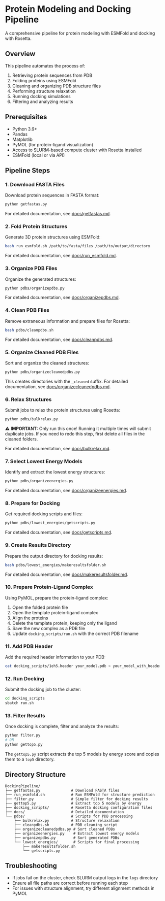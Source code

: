 # Protein Modeling and Docking Pipeline

A comprehensive pipeline for protein modeling with ESMFold and docking with Rosetta.

## Overview

This pipeline automates the process of:
1. Retrieving protein sequences from PDB
2. Folding proteins using ESMFold
3. Cleaning and organizing PDB structure files
4. Performing structure relaxation
5. Running docking simulations
6. Filtering and analyzing results

## Prerequisites

- Python 3.6+
- Pandas
- Matplotlib
- PyMOL (for protein-ligand visualization)
- Access to SLURM-based compute cluster with Rosetta installed
- ESMFold (local or via API)

## Pipeline Steps

### 1. Download FASTA Files

Download protein sequences in FASTA format:

```bash
python getfastas.py
```

For detailed documentation, see [docs/getfastas.md](docs/getfastas.md).

### 2. Fold Protein Structures

Generate 3D protein structures using ESMFold:

```bash
bash run_esmfold.sh /path/to/fasta/files /path/to/output/directory
```

For detailed documentation, see [docs/run_esmfold.md](docs/run_esmfold.md).

### 3. Organize PDB Files

Organize the generated structures:

```bash
python pdbs/organizepdbs.py
```

For detailed documentation, see [docs/organizepdbs.md](docs/organizepdbs.md).

### 4. Clean PDB Files

Remove extraneous information and prepare files for Rosetta:

```bash
bash pdbs/cleanpdbs.sh
```

For detailed documentation, see [docs/cleanpdbs.md](docs/cleanpdbs.md).

### 5. Organize Cleaned PDB Files

Sort and organize the cleaned structures:

```bash
python pdbs/organizecleanedpdbs.py
```

This creates directories with the `_cleaned` suffix. For detailed documentation, see [docs/organizecleanedpdbs.md](docs/organizecleanedpdbs.md).

### 6. Relax Structures

Submit jobs to relax the protein structures using Rosetta:

```bash
python pdbs/bulkrelax.py
```

⚠️ **IMPORTANT:** Only run this once! Running it multiple times will submit duplicate jobs. If you need to redo this step, first delete all files in the cleaned folders.

For detailed documentation, see [docs/bulkrelax.md](docs/bulkrelax.md).

### 7. Select Lowest Energy Models

Identify and extract the lowest energy structures:

```bash
python pdbs/organizeenergies.py
```

For detailed documentation, see [docs/organizeenergies.md](docs/organizeenergies.md).

### 8. Prepare for Docking

Get required docking scripts and files:

```bash
python pdbs/lowest_energies/getscripts.py
```

For detailed documentation, see [docs/getscripts.md](docs/getscripts.md).

### 9. Create Results Directory

Prepare the output directory for docking results:

```bash
bash pdbs/lowest_energies/makeresultsfolder.sh
```

For detailed documentation, see [docs/makeresultsfolder.md](docs/makeresultsfolder.md).

### 10. Prepare Protein-Ligand Complex

Using PyMOL, prepare the protein-ligand complex:

1. Open the folded protein file
2. Open the template protein-ligand complex
3. Align the proteins
4. Delete the template protein, keeping only the ligand
5. Save the new complex as a PDB file
6. Update `docking_scripts/run.sh` with the correct PDB filename

### 11. Add PDB Header

Add the required header information to your PDB:

```bash
cat docking_scripts/1eh5.header your_model.pdb > your_model_with_header.pdb
```

### 12. Run Docking

Submit the docking job to the cluster:

```bash
cd docking_scripts
sbatch run.sh
```

### 13. Filter Results

Once docking is complete, filter and analyze the results:

```bash
python filter.py
# OR
python gettop5.py
```

The `gettop5.py` script extracts the top 5 models by energy score and copies them to a `top5` directory.

## Directory Structure

```
DockingPipeline/
├── getfastas.py              # Download FASTA files
├── run_esmfold.sh            # Run ESMFold for structure prediction
├── filter.py                 # Simple filter for docking results
├── gettop5.py                # Extract top 5 models by energy
├── docking_scripts/          # Rosetta docking configuration files
├── docs/                     # Detailed documentation
└── pdbs/                     # Scripts for PDB processing
    ├── bulkrelax.py          # Structure relaxation
    ├── cleanpdbs.sh          # PDB cleaning script
    ├── organizecleanedpdbs.py # Sort cleaned PDBs
    ├── organizeenergies.py    # Extract lowest energy models
    ├── organizepdbs.py        # Sort generated PDBs
    └── lowest_energies/       # Scripts for final processing
        ├── makeresultsfolder.sh
        └── getscripts.py
```

## Troubleshooting

- If jobs fail on the cluster, check SLURM output logs in the `logs` directory
- Ensure all file paths are correct before running each step
- For issues with structure alignment, try different alignment methods in PyMOL
